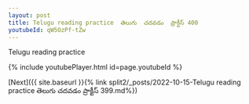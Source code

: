 ```yaml
---
layout: post
title: Telugu reading practice  తెలుగు  చదవడం  ప్రాక్టీస్ 400
youtubeId: qW5OzPf-tZw
---
```

 
 
Telugu reading practice
 
 
 
 
 


{% include youtubePlayer.html id=page.youtubeId %}
 
[Next]({{ site.baseurl }}{% link  split2/_posts/2022-10-15-Telugu reading practice  తెలుగు  చదవడం  ప్రాక్టీస్ 399.md%})
 

